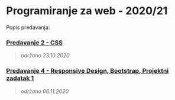 # Programiranje za web - 2020/21

Popis predavanja:

### [Predavanje 2 - CSS](./p2-css/) 
> _održano 23.10.2020_

### [Predavanje 4 - Responsive Design, Bootstrap, Projektni zadatak 1](./p4-rd+bootstrap/) 
> _održano 06.11.2020_


